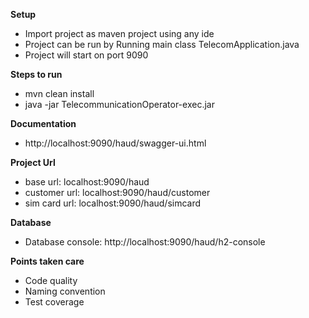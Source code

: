 
**Setup**

 - Import project as maven project using any ide
 - Project can be run by Running main class TelecomApplication.java
 - Project will start on port 9090

**Steps to run**
 - mvn clean install
 - java -jar TelecommunicationOperator-exec.jar
 
**Documentation**

 - http://localhost:9090/haud/swagger-ui.html
 
**Project Url**

 - base url: localhost:9090/haud
 - customer url: localhost:9090/haud/customer
 - sim card url: localhost:9090/haud/simcard
 
**Database**

-  Database console: http://localhost:9090/haud/h2-console

**Points taken care**

- Code quality
- Naming convention
- Test coverage
 
